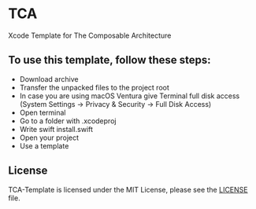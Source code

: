 # TCA
Xcode Template for The Composable Architecture
## To use this template, follow these steps:
- Download archive
- Transfer the unpacked files to the project root
- In case you are using macOS Ventura give Terminal full disk access (System Settings -> Privacy & Security -> Full Disk Access)
- Open terminal 
- Go to a folder with .xcodeproj
- Write swift install.swift
- Open your project
- Use a template

## License
TCA-Template is licensed under the MIT License, please see the [LICENSE](LICENSE) file.
